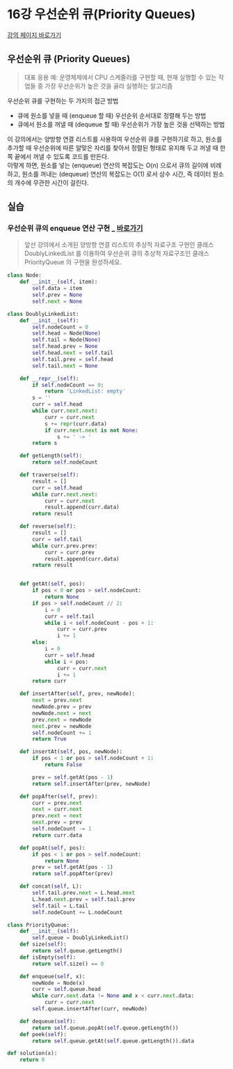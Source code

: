 # 16강 우선순위 큐(Priority Queues)

[강의 페이지 바로가기](https://school.programmers.co.kr/learn/courses/57/lessons/13860)

## 우선순위 큐 (Priority Queues)

> 대표 응용 예: 운영체제에서 CPU 스케줄러를 구현할 때, 현재 실행할 수 있는 작업들 중 가장 우선순위가 높은 것을 골라 실행하는 알고리즘

우선순위 큐를 구현하는 두 가지의 접근 방법

- 큐에 원소를 넣을 때 (enqueue 할 때) 우선순위 순서대로 정렬해 두는 방법
- 큐에서 원소를 꺼낼 때 (dequeue 할 때) 우선순위가 가장 높은 것을 선택하는 방법

이 강의에서는 양방향 연결 리스트를 사용하여 우선순위 큐를 구현하기로 하고, 원소를 추가할 때 우선순위에 따른 알맞은 자리를 찾아서 정렬된 형태로 유지해 두고 꺼낼 때 한 쪽 끝에서 꺼낼 수 있도록 코드를 만든다.  
이렇게 하면, 원소를 넣는 (enqueue) 연산의 복잡도는 O(n) 으로서 큐의 길이에 비례하고, 원소를 꺼내는 (dequeue) 연산의 복잡도는 O(1) 로서 상수 시간, 즉 데이터 원소의 개수에 무관한 시간이 걸린다.

## 실습

### 우선순위 큐의 enqueue 연산 구현 \_ [바로가기](https://school.programmers.co.kr/learn/courses/57/lessons/13791)

> 앞선 강의에서 소개된 양방향 연결 리스트의 추상적 자료구조 구현인 클래스 DoublyLinkedList 를 이용하여 우선순위 큐의 추상적 자료구조인 클래스 PriorityQueue 의 구현을 완성하세요.

```python
class Node:
    def __init__(self, item):
        self.data = item
        self.prev = None
        self.next = None

class DoublyLinkedList:
    def __init__(self):
        self.nodeCount = 0
        self.head = Node(None)
        self.tail = Node(None)
        self.head.prev = None
        self.head.next = self.tail
        self.tail.prev = self.head
        self.tail.next = None

    def __repr__(self):
        if self.nodeCount == 0:
            return 'LinkedList: empty'
        s = ''
        curr = self.head
        while curr.next.next:
            curr = curr.next
            s += repr(curr.data)
            if curr.next.next is not None:
                s += ' -> '
        return s

    def getLength(self):
        return self.nodeCount

    def traverse(self):
        result = []
        curr = self.head
        while curr.next.next:
            curr = curr.next
            result.append(curr.data)
        return result

    def reverse(self):
        result = []
        curr = self.tail
        while curr.prev.prev:
            curr = curr.prev
            result.append(curr.data)
        return result


    def getAt(self, pos):
        if pos < 0 or pos > self.nodeCount:
            return None
        if pos > self.nodeCount // 2:
            i = 0
            curr = self.tail
            while i < self.nodeCount - pos + 1:
                curr = curr.prev
                i += 1
        else:
            i = 0
            curr = self.head
            while i < pos:
                curr = curr.next
                i += 1
        return curr

    def insertAfter(self, prev, newNode):
        next = prev.next
        newNode.prev = prev
        newNode.next = next
        prev.next = newNode
        next.prev = newNode
        self.nodeCount += 1
        return True

    def insertAt(self, pos, newNode):
        if pos < 1 or pos > self.nodeCount + 1:
            return False

        prev = self.getAt(pos - 1)
        return self.insertAfter(prev, newNode)

    def popAfter(self, prev):
        curr = prev.next
        next = curr.next
        prev.next = next
        next.prev = prev
        self.nodeCount -= 1
        return curr.data

    def popAt(self, pos):
        if pos < 1 or pos > self.nodeCount:
            return None
        prev = self.getAt(pos - 1)
        return self.popAfter(prev)

    def concat(self, L):
        self.tail.prev.next = L.head.next
        L.head.next.prev = self.tail.prev
        self.tail = L.tail
        self.nodeCount += L.nodeCount

class PriorityQueue:
    def __init__(self):
        self.queue = DoublyLinkedList()
    def size(self):
        return self.queue.getLength()
    def isEmpty(self):
        return self.size() == 0

    def enqueue(self, x):
        newNode = Node(x)
        curr = self.queue.head
        while curr.next.data != None and x < curr.next.data:
            curr = curr.next
        self.queue.insertAfter(curr, newNode)

    def dequeue(self):
        return self.queue.popAt(self.queue.getLength())
    def peek(self):
        return self.queue.getAt(self.queue.getLength()).data

def solution(x):
    return 0
```
